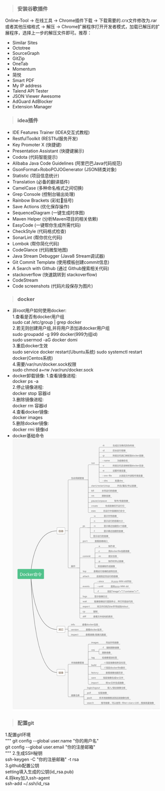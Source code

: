 > ### 安装谷歌插件

Online-Tool  ->  在线工具  ->  Chrome插件下载  ->  下载需要的.crx文件修改为.rar或者其他压缩格式  ->  解压  ->  Chrome扩展程序打开开发者模式，加载已解压的扩展程序，选择上一步的解压文件即可。推荐： 
- Similar Sites  
- Octotree  
- SourceGraph  
- GitZip 
- OneTab  
- Momentum  
- 简悦  
- Smart PDF  
- My IP address  
- Talend API Tester  
- JSON Viewer Awesome  
- AdGuard AdBlocker  
- Extension Manager  
> ### idea插件  
 
- IDE Features Trainer  (IDEA交互式教程)  
- RestfulToolkit  (RESTful服务开发)  
- Key Promoter X  (快捷键)  
- Presentation Assistant  (快捷键展示)  
- Codota  (代码智能提示)  
- Alibaba Java Code Guidelines  (阿里巴巴Java代码规范)  
- GsonFormat+RoboPOJOGenerator  (JSON转类对象)  
- Statistic  (项目信息统计)  
- Translation  (必备的翻译插件)  
- CamelCase  (多种命名格式之间切换)  
- Grep Console  (控制台输出处理)
- Rainbow Brackets  (彩虹🌈括号)
- Save Actions  (优化保存操作)
- SequenceDiagram  (一键生成时序图)
- Maven Helper  (分析Maven项目的相关依赖)
- EasyCode  (一键帮你生成所需代码)
- CheckStyle  (代码格式检查)
- SonarLint  (帮你优化代码)
- Lombok  (帮你简化代码)
- CodeGlance  (代码微型地图)
- Java Stream Debugger  (Java8 Stream调试器)
- Git Commit Template  (使用模板创建commit信息)  
- A Search with Github  (通过 Github搜索相关代码)  
- stackoverflow  (快速跳转到 stackoverflow)  
- CodeStream  
- Code screenshots  (代码片段保存为图片)  

>### docker

- 非root用户如何使用docker:  
1.查看是否有docker用户组  
  sudo cat /etc/group | grep docker  
2.若无则创建用户组,并将用户添加进docker用户组  
  sudo groupadd -g 999 docker(999为组id)  
  sudo usermod -aG docker domi  
3.重启docker生效  
  sudo service docker restart(Ubuntu系统)
  sudo systemctl restart docker(Centos系统)  
4.需要/var/run/docker.sock权限  
  sudo chmod a+rw /var/run/docker.sock  
- docker卸载镜像:
1.查看镜像进程:  
docker ps -a  
2.停止镜像进程:  
docker stop 容器id  
3.删除镜像进程:  
docker rm 容器id  
4.查看docker镜像:  
docker images  
5.删除docker镜像:  
docker rmi 镜像id  
- docker基础命令  
![](source/docker命令.png)  

>### 配置git  

1.配置git环境  
"""
git config --global user.name "你的用户名"  
git config --global user.email "你的注册邮箱"  
"""
2.生成SSH秘钥  
ssh-keygen -C "你的注册邮箱" -t rsa  
3.github配置公钥  
setting填入生成的公钥(id_rsa.pub)  
4.将key加入ssh-agent  
ssh-add  ~/.ssh/id_rsa
